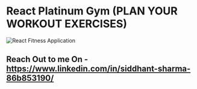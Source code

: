 # React Platinum Gym (PLAN YOUR WORKOUT EXERCISES)

![React Fitness Application](https://i.ibb.co/Yt9spGc/image.png)

## Reach Out to me On - https://www.linkedin.com/in/siddhant-sharma-86b853190/
